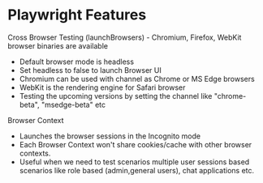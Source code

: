 # Playwright Features

Cross Browser Testing (launchBrowsers) - Chromium, Firefox, WebKit browser binaries are available
 - Default browser mode is headless
 - Set headless to false to launch Browser UI
 - Chromium can be used with channel as Chrome or MS Edge browsers
 - WebKit is the rendering engine for Safari browser
 - Testing the upcoming versions by setting the channel like "chrome-beta", "msedge-beta" etc

Browser Context
 - Launches the browser sessions in the Incognito mode
 - Each Browser Context won't share cookies/cache with other browser contexts.
 - Useful when we need to test scenarios multiple user sessions based scenarios like role based (admin,general users), chat applications etc.
